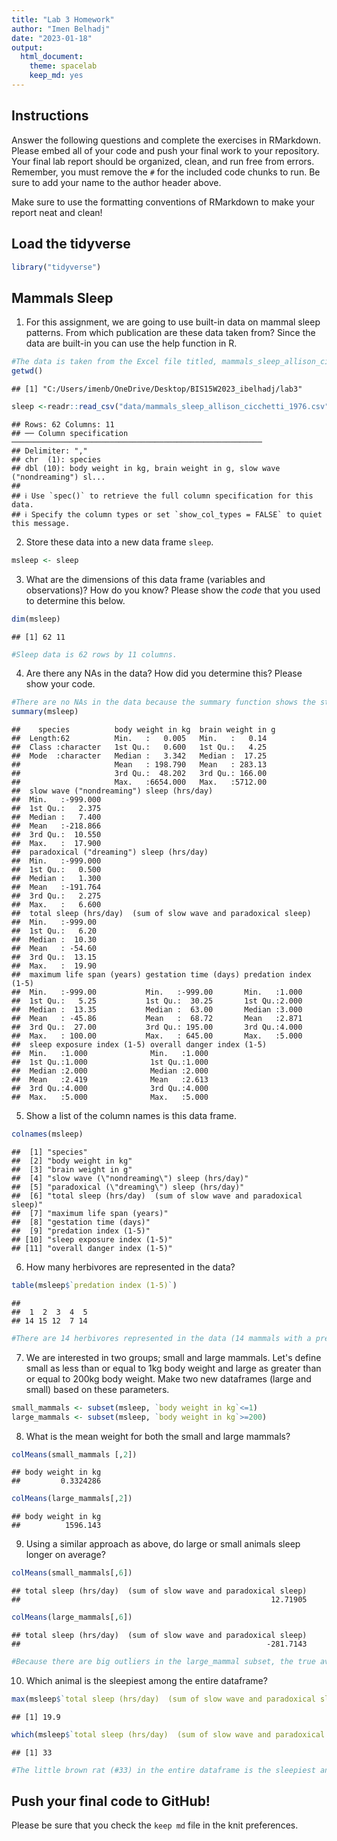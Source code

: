 ```yaml
---
title: "Lab 3 Homework"
author: "Imen Belhadj"
date: "2023-01-18"
output:
  html_document: 
    theme: spacelab
    keep_md: yes
---
```


## Instructions
Answer the following questions and complete the exercises in RMarkdown. Please embed all of your code and push your final work to your repository. Your final lab report should be organized, clean, and run free from errors. Remember, you must remove the `#` for the included code chunks to run. Be sure to add your name to the author header above.  

Make sure to use the formatting conventions of RMarkdown to make your report neat and clean!  

## Load the tidyverse

```r
library("tidyverse")
```

## Mammals Sleep
1. For this assignment, we are going to use built-in data on mammal sleep patterns. From which publication are these data taken from? Since the data are built-in you can use the help function in R.

```r
#The data is taken from the Excel file titled, mammals_sleep_allison_cicchetti_1976.
getwd()
```

```
## [1] "C:/Users/imenb/OneDrive/Desktop/BIS15W2023_ibelhadj/lab3"
```

```r
sleep <-readr::read_csv("data/mammals_sleep_allison_cicchetti_1976.csv")
```

```
## Rows: 62 Columns: 11
## ── Column specification ────────────────────────────────────────────────────────
## Delimiter: ","
## chr  (1): species
## dbl (10): body weight in kg, brain weight in g, slow wave ("nondreaming") sl...
## 
## ℹ Use `spec()` to retrieve the full column specification for this data.
## ℹ Specify the column types or set `show_col_types = FALSE` to quiet this message.
```

2. Store these data into a new data frame `sleep`.

```r
msleep <- sleep
```

3. What are the dimensions of this data frame (variables and observations)? How do you know? Please show the *code* that you used to determine this below.  

```r
dim(msleep)
```

```
## [1] 62 11
```

```r
#Sleep data is 62 rows by 11 columns.
```

4. Are there any NAs in the data? How did you determine this? Please show your code.  

```r
#There are no NAs in the data because the summary function shows the statistical values of each column without any errors. 
summary(msleep)
```

```
##    species          body weight in kg  brain weight in g
##  Length:62          Min.   :   0.005   Min.   :   0.14  
##  Class :character   1st Qu.:   0.600   1st Qu.:   4.25  
##  Mode  :character   Median :   3.342   Median :  17.25  
##                     Mean   : 198.790   Mean   : 283.13  
##                     3rd Qu.:  48.202   3rd Qu.: 166.00  
##                     Max.   :6654.000   Max.   :5712.00  
##  slow wave ("nondreaming") sleep (hrs/day)
##  Min.   :-999.000                         
##  1st Qu.:   2.375                         
##  Median :   7.400                         
##  Mean   :-218.866                         
##  3rd Qu.:  10.550                         
##  Max.   :  17.900                         
##  paradoxical ("dreaming") sleep (hrs/day)
##  Min.   :-999.000                        
##  1st Qu.:   0.500                        
##  Median :   1.300                        
##  Mean   :-191.764                        
##  3rd Qu.:   2.275                        
##  Max.   :   6.600                        
##  total sleep (hrs/day)  (sum of slow wave and paradoxical sleep)
##  Min.   :-999.00                                                
##  1st Qu.:   6.20                                                
##  Median :  10.30                                                
##  Mean   : -54.60                                                
##  3rd Qu.:  13.15                                                
##  Max.   :  19.90                                                
##  maximum life span (years) gestation time (days) predation index (1-5)
##  Min.   :-999.00           Min.   :-999.00       Min.   :1.000        
##  1st Qu.:   5.25           1st Qu.:  30.25       1st Qu.:2.000        
##  Median :  13.35           Median :  63.00       Median :3.000        
##  Mean   : -45.86           Mean   :  68.72       Mean   :2.871        
##  3rd Qu.:  27.00           3rd Qu.: 195.00       3rd Qu.:4.000        
##  Max.   : 100.00           Max.   : 645.00       Max.   :5.000        
##  sleep exposure index (1-5) overall danger index (1-5)
##  Min.   :1.000              Min.   :1.000             
##  1st Qu.:1.000              1st Qu.:1.000             
##  Median :2.000              Median :2.000             
##  Mean   :2.419              Mean   :2.613             
##  3rd Qu.:4.000              3rd Qu.:4.000             
##  Max.   :5.000              Max.   :5.000
```
5. Show a list of the column names is this data frame.

```r
colnames(msleep)
```

```
##  [1] "species"                                                        
##  [2] "body weight in kg"                                              
##  [3] "brain weight in g"                                              
##  [4] "slow wave (\"nondreaming\") sleep (hrs/day)"                    
##  [5] "paradoxical (\"dreaming\") sleep (hrs/day)"                     
##  [6] "total sleep (hrs/day)  (sum of slow wave and paradoxical sleep)"
##  [7] "maximum life span (years)"                                      
##  [8] "gestation time (days)"                                          
##  [9] "predation index (1-5)"                                          
## [10] "sleep exposure index (1-5)"                                     
## [11] "overall danger index (1-5)"
```
6. How many herbivores are represented in the data?  

```r
table(msleep$`predation index (1-5)`)
```

```
## 
##  1  2  3  4  5 
## 14 15 12  7 14
```

```r
#There are 14 herbivores represented in the data (14 mammals with a predation index of 5).
```
7. We are interested in two groups; small and large mammals. Let's define small as less than or equal to 1kg body weight and large as greater than or equal to 200kg body weight. Make two new dataframes (large and small) based on these parameters.

```r
small_mammals <- subset(msleep, `body weight in kg`<=1)
large_mammals <- subset(msleep, `body weight in kg`>=200)
```


8. What is the mean weight for both the small and large mammals?

```r
colMeans(small_mammals [,2])
```

```
## body weight in kg 
##         0.3324286
```

```r
colMeans(large_mammals[,2])
```

```
## body weight in kg 
##          1596.143
```
9. Using a similar approach as above, do large or small animals sleep longer on average?  

```r
colMeans(small_mammals[,6])
```

```
## total sleep (hrs/day)  (sum of slow wave and paradoxical sleep) 
##                                                        12.71905
```


```r
colMeans(large_mammals[,6])
```

```
## total sleep (hrs/day)  (sum of slow wave and paradoxical sleep) 
##                                                       -281.7143
```

```r
#Because there are big outliers in the large_mammal subset, the true average of total sleep per day for the large mammals cannot be determined without excluding the outlier(s).
```

10. Which animal is the sleepiest among the entire dataframe?

```r
max(msleep$`total sleep (hrs/day)  (sum of slow wave and paradoxical sleep)`)
```

```
## [1] 19.9
```


```r
which(msleep$`total sleep (hrs/day)  (sum of slow wave and paradoxical sleep)`==19.9)
```

```
## [1] 33
```

```r
#The little brown rat (#33) in the entire dataframe is the sleepiest animal. 
```

## Push your final code to GitHub!
Please be sure that you check the `keep md` file in the knit preferences.   
